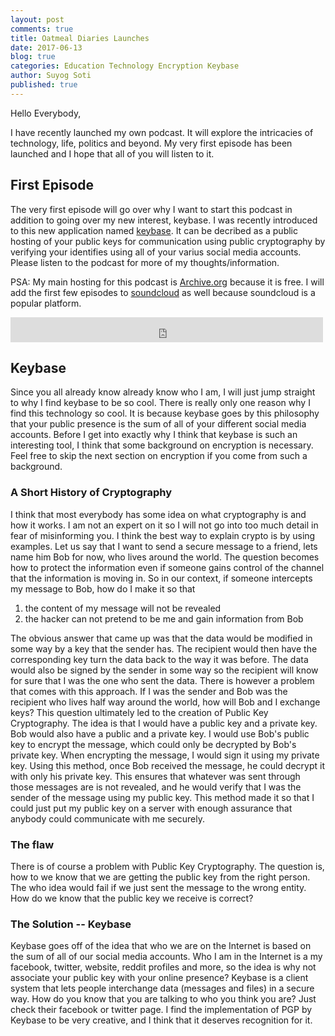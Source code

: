 ```yaml
---
layout: post
comments: true
title: Oatmeal Diaries Launches
date: 2017-06-13
blog: true
categories: Education Technology Encryption Keybase
author: Suyog Soti
published: true
---
```


Hello Everybody,

I have recently launched my own podcast. It will explore the intricacies of technology, life, politics and beyond. My very first episode has been launched and I hope that all of you will listen to it.

<!--excerpt-->

## First Episode

The very first episode will go over why I want to start this podcast in addition to going over my new interest, keybase. I was recently introduced to this new application named [keybase](https://keybase.io). It can be decribed as a public hosting of your public keys for communication using public cryptography by verifying your identifies using all of your varius social media accounts. Please listen to the podcast for more of my thoughts/information.

PSA: My main hosting for this podcast is [Archive.org](https://archive.org/details/@suyogsoti) because it is free. I will add the first few episodes to [soundcloud](https://soundcloud.com/suyog-soti) as well because soundcloud is a popular platform.

<iframe src="https://archive.org/embed/OatmealDiariesEpisodeOne" width="500" height="40" frameborder="0" webkitallowfullscreen="true" mozallowfullscreen="true" allowfullscreen></iframe>

## Keybase

Since you all already know already know who I am, I will just jump straight to why I find keybase to be so cool. There is really only one reason why I find this technology so cool. It is because keybase goes by this philosophy that your public presence is the sum of all of your different social media accounts. Before I get into exactly why I think that keybase is such an interesting tool, I think that some background on encryption is necessary. Feel free to skip the next section on encryption if you come from such a background.

### A Short History of Cryptography

I think that most everybody has some idea on what cryptography is and how it works. I am not an expert on it so I will not go into too much detail in fear of misinforming you. I think the best way to explain crypto is by using examples. Let us say that I want to send a secure message to a friend, lets name him Bob for now, who lives around the world. The question becomes how to protect the information even if someone gains control of the channel that the information is moving in. So in our context, if someone intercepts my message to Bob, how do I make it so that

1. the content of my message will not be revealed
2. the hacker can not pretend to be me and gain information from Bob

The obvious answer that came up was that the data would be modified in some way by a key that the sender has. The recipient would then have the corresponding key turn the data back to the way it was before. The data would also be signed by the sender in some way so the recipient will know for sure that I was the one who sent the data. There is however a problem that comes with this approach. If I was the sender and Bob was the recipient who lives half way around the world, how will Bob and I exchange keys? This question ultimately led to the creation of Public Key Cryptography.  The idea is that I would have a public key and a private key. Bob would also have a public and a private key. I would use Bob's public key to encrypt the message, which could only be decrypted by Bob's private key. When encrypting the message, I would sign it using my private key. Using this method, once Bob received the message, he could decrypt it with only his private key. This ensures that whatever was sent through those messages are is not revealed, and he would verify that I was the sender of the message using my public key. This method made it so that I could just put my public key on a server with enough assurance that anybody could communicate with me securely. 

### The flaw

There is of course a problem with Public Key Cryptography. The question is, how to we know that we are getting the public key from the right person. The who idea would fail if we just sent the message to the wrong entity. How do we know that the public key we receive is correct?

### The Solution -- Keybase 

Keybase goes off of the idea that who we are on the Internet is based on the sum of all of our social media accounts. Who I am in the Internet is a my facebook, twitter, website, reddit profiles and more, so the idea is why not associate your public key with your online presence? Keybase is a client system that lets people interchange data (messages and files) in a secure way. How do you know that you are talking to who you think you are? Just check their facebook or twitter page. I find the implementation of PGP by Keybase to be very creative, and I think that it deserves recognition for it.